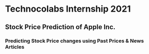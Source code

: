 # Technocolabs Internship 2021
## Stock Price Prediction of Apple Inc.
### Predicting Stock Price changes using Past Prices & News Articles

